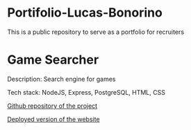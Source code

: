 # Portifolio-Lucas-Bonorino
This is a public repository to serve as a portfolio for recruiters

# Game Searcher
Description: Search engine for games 

Tech stack: NodeJS, Express, PostgreSQL, HTML, CSS

[Github repository of the project](https://github.com/Lucas-Bonorino/Game-Searcher)

[Deployed version of the website](https://game-searcher.onrender.com)

